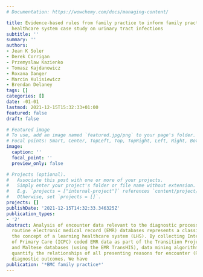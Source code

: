 ```yaml
---
# Documentation: https://wowchemy.com/docs/managing-content/

title: Evidence-based rules from family practice to inform family practice; the learning
  healthcare system case study on urinary tract infections
subtitle: ''
summary: ''
authors:
- Jean K Soler
- Derek Corrigan
- Przemyslaw Kazienko
- Tomasz Kajdanowicz
- Roxana Danger
- Marcin Kulisiewicz
- Brendan Delaney
tags: []
categories: []
date: -01-01
lastmod: 2021-12-15T15:32:33+01:00
featured: false
draft: false

# Featured image
# To use, add an image named `featured.jpg/png` to your page's folder.
# Focal points: Smart, Center, TopLeft, Top, TopRight, Left, Right, BottomLeft, Bottom, BottomRight.
image:
  caption: ''
  focal_point: ''
  preview_only: false

# Projects (optional).
#   Associate this post with one or more of your projects.
#   Simply enter your project's folder or file name without extension.
#   E.g. `projects = ["internal-project"]` references `content/project/deep-learning/index.md`.
#   Otherwise, set `projects = []`.
projects: []
publishDate: '2021-12-15T14:32:33.346325Z'
publication_types:
- '2'
abstract: Analysis of encounter data relevant to the diagnostic process sourced from
  routine electronic medical record (EMR) databases represents a classic example of
  the concept of a learning healthcare system (LHS). By collecting International Classification
  of Primary Care (ICPC) coded EMR data as part of the Transition Project from Dutch
  and Maltese databases (using the EMR TransHIS), data mining algorithms can empirically
  quantify the relationships of all presenting reasons for encounter (RfEs) and recorded
  diagnostic outcomes. We have
publication: '*BMC family practice*'
---
```

